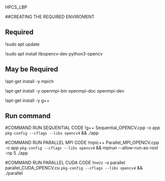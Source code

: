 HPCS_LBP

##CREATING THE REQUIRED ENVIROMENT

## Required
!sudo apt update

!sudo apt install libopencv-dev python3-opencv

## May be Required
!apt-get install -y mpich

!apt-get install -y openmpi-bin openmpi-doc openmpi-dev

!apt-get install -y g++

## Run command
#COMMAND RUN SEQUENTIAL CODE
!g++ Sequential_OPENCV.cpp -o app `pkg-config --cflags --libs opencv4` && ./app

#COMMAND RUN PARALLEL MPI CODE
!mpic++ Parallel_MPI_OPENCV.cpp -o app `pkg-config --cflags --libs opencv4` && mpirun --allow-run-as-root -np 5 ./app

#COMMAND RUN PARALLEL CUDA CODE
!nvcc -o parallel parallel_CUDA_OPENCV.cu `pkg-config --cflags --libs opencv4` && ./parallel
